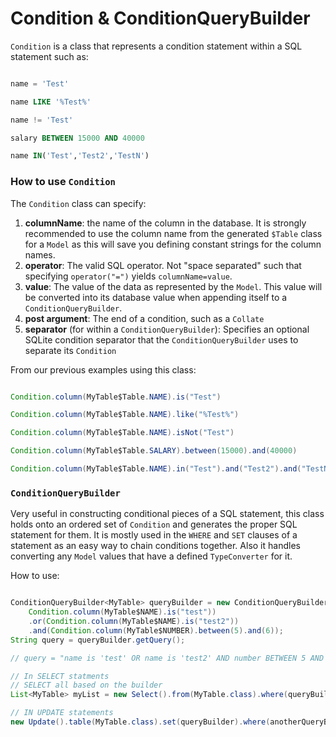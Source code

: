 # Condition & ConditionQueryBuilder

```Condition``` is a class that represents a condition statement within a SQL statement such as:

```sql

name = 'Test'

name LIKE '%Test%'

name != 'Test'

salary BETWEEN 15000 AND 40000

name IN('Test','Test2','TestN')

```

### How to use ```Condition```

The ```Condition``` class can specify:
  1. **columnName**: the name of the column in the database. It is strongly recommended to use the 
  column name from the generated ```$Table``` class for a ```Model``` as this will save you defining constant strings for the column names.
  2. **operator**: The valid SQL operator. Not "space separated" such that specifying ```operator("=")``` yields ```columnName=value```.
  3. **value**: The value of the data as represented by the ```Model```. This value will be converted into its database value when appending itself to a ```ConditionQueryBuilder```.
  4. **post argument**: The end of a condition, such as a ```Collate```
  5. **separator** (for within a ```ConditionQueryBuilder```): Specifies an optional SQLite condition separator that the ```ConditionQueryBuilder``` uses to separate its ```Condition```

From our previous examples using this class:

```java

Condition.column(MyTable$Table.NAME).is("Test")

Condition.column(MyTable$Table.NAME).like("%Test%")

Condition.column(MyTable$Table.NAME).isNot("Test")

Condition.column(MyTable$Table.SALARY).between(15000).and(40000)

Condition.column(MyTable$Table.NAME).in("Test").and("Test2").and("TestN")

```

### ```ConditionQueryBuilder```

Very useful in constructing conditional pieces of a SQL statement, this class holds onto an ordered set of ```Condition``` and generates the proper SQL statement for them. It is mostly used in the ```WHERE``` and ```SET``` clauses of a statement as an easy way to chain conditions together. Also it handles converting any ```Model``` values that have a defined ```TypeConverter``` for it.

How to use:


```java

ConditionQueryBuilder<MyTable> queryBuilder = new ConditionQueryBuilder<MyTable>(MyTable.class, 
    Condition.column(MyTable$NAME).is("test"))
    .or(Condition.column(MyTable$NAME).is("test2"))
    .and(Condition.column(MyTable$NUMBER).between(5).and(6));
String query = queryBuilder.getQuery();

// query = "name is 'test' OR name is 'test2' AND number BETWEEN 5 AND 6"

// In SELECT statments
// SELECT all based on the builder
List<MyTable> myList = new Select().from(MyTable.class).where(queryBuilder).queryList();

// IN UPDATE statements
new Update().table(MyTable.class).set(queryBuilder).where(anotherQueryBuilder).query();

```
